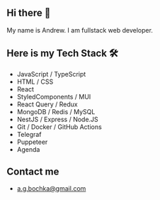 ## Hi there 👋

My name is Andrew. I am fullstack web developer.

## Here is my Tech Stack  🛠 
- JavaScript / TypeScript
- HTML / CSS 
- React
- StyledComponents / MUI
- React Query / Redux 
- MongoDB / Redis / MySQL
- NestJS / Express / Node.JS
- Git / Docker / GitHub Actions
- Telegraf
- Puppeteer
- Agenda

## Contact me
- a.g.bochka@gmail.com

<!--
**anboch/anboch** is a ✨ _special_ ✨ repository because its `README.md` (this file) appears on your GitHub profile.

Here are some ideas to get you started:

- 🔭 I’m currently working on ...
- 🌱 I’m currently learning ...
- 👯 I’m looking to collaborate on ...
- 🤔 I’m looking for help with ...
- 💬 Ask me about ...
- 📫 How to reach me: ...
- 😄 Pronouns: ...
- ⚡ Fun fact: ...
-->
